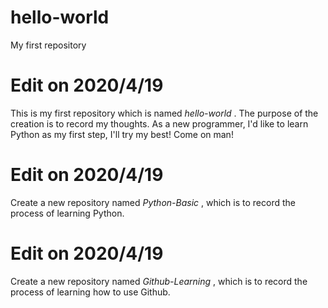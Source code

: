 # hello-world
My first repository

# Edit on 2020/4/19
This is my first repository which is named _hello-world_ . The purpose of the creation is to record my thoughts.
As a new programmer, I'd like to learn Python as my first step, I'll try my best! Come on man!

# Edit on 2020/4/19
Create a new repository named _Python-Basic_ , which is to record the process of learning Python. 

# Edit on 2020/4/19
Create a new repository named _Github-Learning_ , which is to record the process of learning how to use Github.
